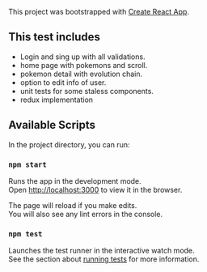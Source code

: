 This project was bootstrapped with [Create React App](https://github.com/facebook/create-react-app).

## This test includes

- Login and sing up with all validations.
- home page with pokemons and scroll.
- pokemon detail with evolution chain.
- option to edit info of user.
- unit tests for some staless components.
- redux implementation

## Available Scripts

In the project directory, you can run:

### `npm start`

Runs the app in the development mode.<br>
Open [http://localhost:3000](http://localhost:3000) to view it in the browser.

The page will reload if you make edits.<br>
You will also see any lint errors in the console.

### `npm test`

Launches the test runner in the interactive watch mode.<br>
See the section about [running tests](https://facebook.github.io/create-react-app/docs/running-tests) for more information.
